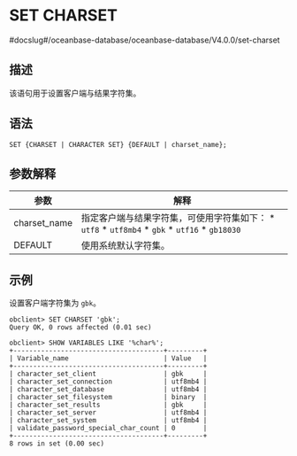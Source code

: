 SET CHARSET 
================================
#docslug#/oceanbase-database/oceanbase-database/V4.0.0/set-charset


描述 
-----------------------

该语句用于设置客户端与结果字符集。

语法 
-----------------------

```unknow
SET {CHARSET | CHARACTER SET} {DEFAULT | charset_name};
```



参数解释 
-------------------------



|      参数      |                                                                                                                                            解释                                                                                                                                             |
|--------------|-------------------------------------------------------------------------------------------------------------------------------------------------------------------------------------------------------------------------------------------------------------------------------------------|
| charset_name | 指定客户端与结果字符集，可使用字符集如下： * `utf8`   * `utf8mb4`   * `gbk`   * `utf16`   * `gb18030`    |
| DEFAULT      | 使用系统默认字符集。                                                                                                                                                                                                                                                                                |



示例 
-----------------------

设置客户端字符集为 `gbk`。

```unknow
obclient> SET CHARSET 'gbk';
Query OK, 0 rows affected (0.01 sec)

obclient> SHOW VARIABLES LIKE '%char%';
+--------------------------------------+---------+
| Variable_name                        | Value   |
+--------------------------------------+---------+
| character_set_client                 | gbk     |
| character_set_connection             | utf8mb4 |
| character_set_database               | utf8mb4 |
| character_set_filesystem             | binary  |
| character_set_results                | gbk     |
| character_set_server                 | utf8mb4 |
| character_set_system                 | utf8mb4 |
| validate_password_special_char_count | 0       |
+--------------------------------------+---------+
8 rows in set (0.00 sec)
```


